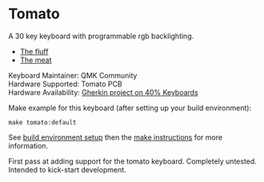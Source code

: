 Tomato
===

A 30 key keyboard with programmable rgb backlighting.

* [The fluff](http://www.40percent.club/2017/07/tomato-in-gherkin.html)
* [The meat](https://github.com/di0ib/Misc/tree/master/tomato)

Keyboard Maintainer: QMK Community  
Hardware Supported: Tomato PCB  
Hardware Availability: [Gherkin project on 40% Keyboards](http://www.40percent.club/2017/07/tomato-in-gherkin.html)

Make example for this keyboard (after setting up your build environment):

    make tomato:default

See [build environment setup](https://docs.qmk.fm/build_environment_setup.html) then the [make instructions](https://docs.qmk.fm/make_instructions.html) for more information.

First pass at adding support for the tomato keyboard. Completely
untested. Intended to kick-start development.
